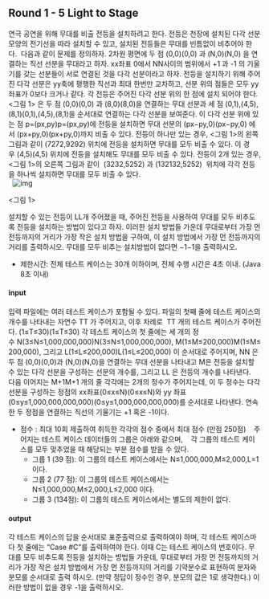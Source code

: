 ## Round 1 - 5 Light to Stage

연극 공연을 위해 무대를 비출 전등을 설치하려고 한다. 전등은 천장에 설치된 다각 선분 모양의 전기선을 따라 설치할 수 있고, 설치된 전등들은 무대를 빈틈없이 비추어야 한다.   다음과 같이 문제를 정의하자. 2차원 평면에 두 점 (0,0)(0,0) 과 (N,0)(N,0) 을 연결하는 직선 선분을 무대라고 하자. xx좌표 0에서 NN사이의 범위에서 +1 과 -1 의 기울기를 갖는 선분들이 서로 연결된 것을 다각 선분이라고 하자. 전등을 설치하기 위해 주어진 다각 선분은 yy축에 평행한 직선과 최대 한번만 교차하고, 선분 위의 점들은 모두 yy좌표가 0보다 크거나 같다. 각 전등은 주어진 다각 선분 위의 한 점에 설치 되어야 한다.   <그림 1> 은 두 점 (0,0)(0,0) 과 (8,0)(8,0)을 연결하는 무대 선분과 세 점 (0,1),(4,5),(8,1)(0,1),(4,5),(8,1)을 순서대로 연결하는 다각 선분을 보여준다. 이 다각 선분 위에 있는 점 p=(px,py)p=(px,py)에 전등을 설치하면 무대 선분의 (px−py,0)(px−py,0) 에서 (px+py,0)(px+py,0)까지 비출 수 있다.  전등이 하나만 있는 경우, <그림 1>의 왼쪽 그림과 같이 (7272,9292) 위치에 전등을 설치하면 무대를 모두 비출 수 있다. 이 경우 (4,5)(4,5) 위치에 전등을 설치해도 무대를 모두 비출 수 있다. 전등이 2개 있는 경우, <그림 1>의 오른쪽 그림과 같이  (3232,5252) 과 (132132,5252)  위치에 각각 전등을 하나씩 설치하면 무대를 모두 비출 수 있다.                                                               ![img](https://cdn.codeground.org/resources/94facac0ce/AWQnMdaHAMVvpRkY.png)                                                                                                      

<그림 1>   

설치할 수 있는 전등이 LL개 주어졌을 때, 주어진 전등을 사용하여 무대를 모두 비추도록 전등을 설치하는 방법이 있다고 하자. 이러한 설치 방법들 가운데 무대로부터 가장 먼 전등까지의 거리가 가장 작은 설치 방법을 구하여, 이 설치 방법에서 가장 먼 전등까지의 거리를 출력하시오. 무대를 모두 비추는 설치방법이 없다면 −1−1을 출력하시오.   

- 제한시간: 전체 테스트 케이스는 30개 이하이며, 전체 수행 시간은 4초 이내. (Java 8초 이내) 



#### input

입력 파일에는 여러 테스트 케이스가 포함될 수 있다. 파일의 첫째 줄에 테스트 케이스의 개수를 나타내는 자연수 TT 가 주어지고, 이후 차례로  TT 개의 테스트 케이스가 주어진다. (1≤T≤30)(1≤T≤30)  각 테스트 케이스의 첫 줄에는 세 개의 정수 N(3≤N≤1,000,000,000)N(3≤N≤1,000,000,000), M(1≤M≤200,000)M(1≤M≤200,000), 그리고 L(1≤L≤200,000)L(1≤L≤200,000) 이 순서대로 주어지며, NN 은 두 점 (0,0)(0,0)과 (N,0)(N,0)을 연결하는 무대 선분을 나타내고 M은 전등을 설치할 수 있는 다각 선분을 구성하는 선분의 개수를, 그리고 LL 은 전등의 개수를 나타낸다.  다음 이어지는 M+1M+1 개의 줄 각각에는 2개의 정수가 주어지는데, 이 두 정수는 다각 선분을 구성하는 정점의 xx좌표(0≤x≤N)(0≤x≤N)와 yy 좌표(0≤y≤1,000,000,000,000)(0≤y≤1,000,000,000,000)를 순서대로 나타낸다. 연속한 두 정점을 연결하는 직선의 기울기는 +1 혹은 -1이다.    

- 점수 : 최대 10회 제출하여 취득한 각각의 점수 중에서 최대 점수 (만점 250점)     주어지는 테스트 케이스 데이터들의 그룹은 아래와 같으며,    각 그룹의 테스트 케이스를 모두 맞추었을 때 해당되는 부분 점수를 받을 수 있다.    
  - 그룹 1 (39 점): 이 그룹의 테스트 케이스에서는 N≤1,000,000,M≤2,000,L=1이다.    
  - 그룹 2 (77 점): 이 그룹의 테스트 케이스에서는 N≤1,000,000,M≤2,000,L≤2,000 이다.    
  - 그룹 3 (134점): 이 그룹의 테스트 케이스에서는 별도의 제한이 없다.



#### output

각 테스트 케이스의 답을 순서대로 표준출력으로 출력하여야 하며, 각 테스트 케이스마다 첫 줄에는 “Case #C”를 출력하여야 한다. 이때 C는 테스트 케이스의 번호이다.  무대를 모두 비추도록 전등을 설치하는 방법들 가운데, 무대로부터 가장 먼 전등까지의 거리가 가장 작은 설치 방법에서 가장 먼 전등까지의 거리를 기약분수로 표현하여 분자와 분모를 순서대로 출력 하시오. (만약 정답이 정수인 경우, 분모의 값은 1로 생각한다.)  이러한 방법이 없을 경우 -1을 출력하시오.